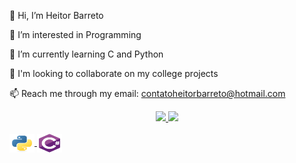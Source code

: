 👋 Hi, I’m Heitor Barreto

👀 I’m interested in Programming

🌱 I’m currently learning C and Python

💞️ I'm looking to collaborate on my college projects

📫 Reach me through my email: contatoheitorbarreto@hotmail.com

<div align="center">
  <a href="https://github.com/HectorBrrt/">
  <img height="180em" src="https://github-readme-stats.vercel.app/api?username=HectorBrrt&show_icons=true&theme=dracula&include_all_commits=true&count_private=true"/>
  <img height="180em" src="https://github-readme-stats.vercel.app/api/top-langs/?username=HectorBrrt&layout=compact&langs_count=7&theme=dracula"/>
</div>
<div style="display: inline_block"><br>
  <img align="center" alt="Heitor-Python" height="30" width="40" src="https://raw.githubusercontent.com/devicons/devicon/master/icons/python/python-original.svg">
  <img align="center" alt="Heitor-C" height="30" width="40" src="https://raw.githubusercontent.com/devicons/devicon/master/icons/csharp/csharp-original.svg">
</div>
